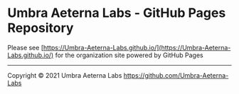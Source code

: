 # Umbra Aeterna Labs - GitHub Pages Repository

Please see [https://Umbra-Aeterna-Labs.github.io/](https://Umbra-Aeterna-Labs.github.io/)
for the organization site powered by GitHub Pages

---

Copyright © 2021 Umbra Aeterna Labs <https://github.com/Umbra-Aeterna-Labs>
